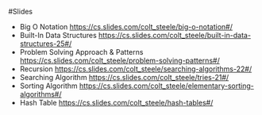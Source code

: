 #Slides
- Big O Notation
https://cs.slides.com/colt_steele/big-o-notation#/
- Built-In Data Structures
https://cs.slides.com/colt_steele/built-in-data-structures-25#/
- Problem Solving Approach & Patterns
https://cs.slides.com/colt_steele/problem-solving-patterns#/
- Recursion
https://cs.slides.com/colt_steele/searching-algorithms-22#/
- Searching Algorithm
https://cs.slides.com/colt_steele/tries-21#/
- Sorting Algorithm
https://cs.slides.com/colt_steele/elementary-sorting-algorithms#/
- Hash Table
https://cs.slides.com/colt_steele/hash-tables#/